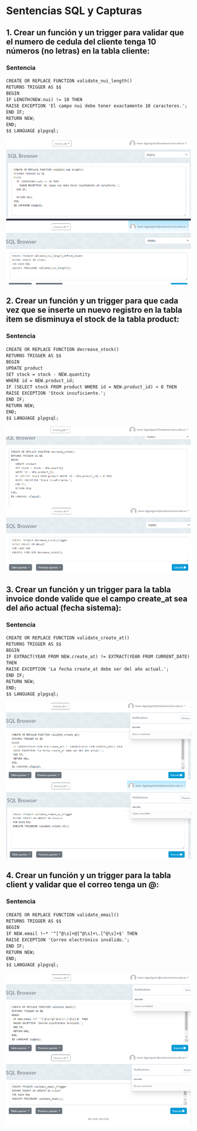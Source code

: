 # Sentencias SQL y Capturas

## 1. Crear un función y un trigger para validar que el numero de cedula del cliente tenga 10 números (no letras) en la tabla cliente:
### Sentencia
`CREATE OR REPLACE FUNCTION validate_nui_length()`  
`RETURNS TRIGGER AS $$ `  
`BEGIN`  
  `IF LENGTH(NEW.nui) != 10 THEN`  
    `RAISE EXCEPTION 'El campo nui debe tener exactamente 10 caracteres.';`    
  `END IF;`    
  `RETURN NEW;`  
`END;`    
`$$ LANGUAGE plpgsql;`   

![subconsulta 1](capturas/cap1.PNG)
![subconsulta 1](capturas/cap1.1.PNG)

## 2. Crear un función y un trigger para que cada vez que se inserte un nuevo registro en la tabla item se disminuya el stock de la tabla product:
### Sentencia
`CREATE OR REPLACE FUNCTION decrease_stock()`  
`RETURNS TRIGGER AS $$`  
`BEGIN`  
    `UPDATE product`  
    `SET stock = stock - NEW.quantity`  
    `WHERE id = NEW.product_id;`  
    `IF (SELECT stock FROM product WHERE id = NEW.product_id) < 0 THEN`  
    `RAISE EXCEPTION 'Stock insuficiente.';`  
    `END IF;`  
    `RETURN NEW;`  
`END;`  
`$$ LANGUAGE plpgsql;`  


![subconsulta 2](capturas/cap2.PNG)
![subconsulta 2](capturas/cap2.2.PNG)

## 3. Crear un función y un trigger para la tabla invoice donde valide que el campo create_at sea del año actual (fecha sistema):
### Sentencia
`CREATE OR REPLACE FUNCTION validate_create_at()`  
`RETURNS TRIGGER AS $$`  
`BEGIN`  
    `IF EXTRACT(YEAR FROM NEW.create_at) != EXTRACT(YEAR FROM CURRENT_DATE) THEN`  
    `RAISE EXCEPTION 'La fecha create_at debe ser del año actual.';`  
    `END IF;`  
    `RETURN NEW;`  
`END;`  
`$$ LANGUAGE plpgsql;`  

![subconsulta 3](capturas/cap3.PNG)
![subconsulta 3](capturas/cap3.1.PNG)

## 4. Crear un función y un trigger para la tabla client y validar que el correo tenga un @:
### Sentencia
`CREATE OR REPLACE FUNCTION validate_email()`   
`RETURNS TRIGGER AS $$`  
`BEGIN`  
    `IF NEW.email !~* '^[^@\s]+@[^@\s]+\.[^@\s]+$' THEN`  
    `RAISE EXCEPTION 'Correo electrónico inválido.';`  
    `END IF;`  
    `RETURN NEW;`  
`END;`  
`$$ LANGUAGE plpgsql;`  

![subconsulta 4](capturas/cap4.PNG)
![subconsulta 4](capturas/cap4.1.PNG)



